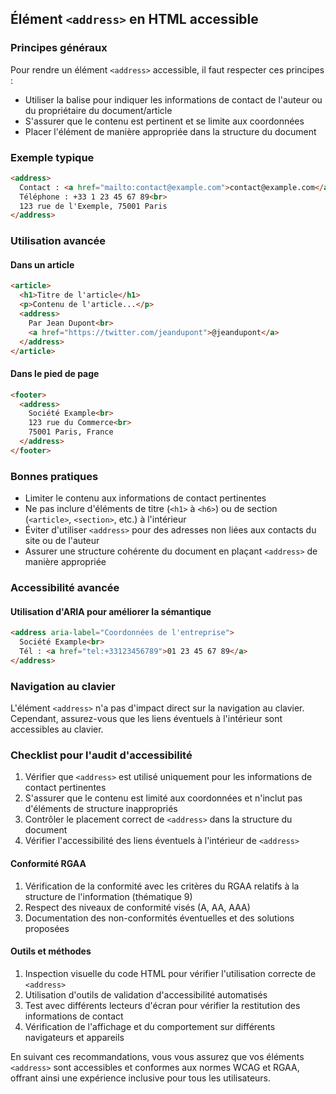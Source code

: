 ## Élément `<address>` en HTML accessible

### Principes généraux

Pour rendre un élément `<address>` accessible, il faut respecter ces principes :

- Utiliser la balise pour indiquer les informations de contact de l'auteur ou du propriétaire du document/article
- S'assurer que le contenu est pertinent et se limite aux coordonnées
- Placer l'élément de manière appropriée dans la structure du document

### Exemple typique

```html
<address>
  Contact : <a href="mailto:contact@example.com">contact@example.com</a><br>
  Téléphone : +33 1 23 45 67 89<br>
  123 rue de l'Exemple, 75001 Paris
</address>
```

### Utilisation avancée

#### Dans un article

```html
<article>
  <h1>Titre de l'article</h1>
  <p>Contenu de l'article...</p>
  <address>
    Par Jean Dupont<br>
    <a href="https://twitter.com/jeandupont">@jeandupont</a>
  </address>
</article>
```

#### Dans le pied de page

```html
<footer>
  <address>
    Société Example<br>
    123 rue du Commerce<br>
    75001 Paris, France
  </address>
</footer>
```

### Bonnes pratiques

- Limiter le contenu aux informations de contact pertinentes
- Ne pas inclure d'éléments de titre (`<h1>` à `<h6>`) ou de section (`<article>`, `<section>`, etc.) à l'intérieur
- Éviter d'utiliser `<address>` pour des adresses non liées aux contacts du site ou de l'auteur
- Assurer une structure cohérente du document en plaçant `<address>` de manière appropriée

### Accessibilité avancée

#### Utilisation d'ARIA pour améliorer la sémantique

```html
<address aria-label="Coordonnées de l'entreprise">
  Société Example<br>
  Tél : <a href="tel:+33123456789">01 23 45 67 89</a>
</address>
```

### Navigation au clavier

L'élément `<address>` n'a pas d'impact direct sur la navigation au clavier. Cependant, assurez-vous que les liens éventuels à l'intérieur sont accessibles au clavier.

### Checklist pour l'audit d'accessibilité

1. Vérifier que `<address>` est utilisé uniquement pour les informations de contact pertinentes
2. S'assurer que le contenu est limité aux coordonnées et n'inclut pas d'éléments de structure inappropriés
3. Contrôler le placement correct de `<address>` dans la structure du document
4. Vérifier l'accessibilité des liens éventuels à l'intérieur de `<address>`

#### Conformité RGAA

1. Vérification de la conformité avec les critères du RGAA relatifs à la structure de l'information (thématique 9)
2. Respect des niveaux de conformité visés (A, AA, AAA)
3. Documentation des non-conformités éventuelles et des solutions proposées

#### Outils et méthodes

1. Inspection visuelle du code HTML pour vérifier l'utilisation correcte de `<address>`
2. Utilisation d'outils de validation d'accessibilité automatisés
3. Test avec différents lecteurs d'écran pour vérifier la restitution des informations de contact
4. Vérification de l'affichage et du comportement sur différents navigateurs et appareils

En suivant ces recommandations, vous vous assurez que vos éléments `<address>` sont accessibles et conformes aux normes WCAG et RGAA, offrant ainsi une expérience inclusive pour tous les utilisateurs.
